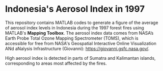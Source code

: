 # Indonesia's Aerosol Index in 1997

This repository contains MATLAB codes to generate a figure of the average of aerosol index levels in Indonesia during the 1997 forest fires using MATLAB's **Mapping Toolbox**. The aerosol index data comes from NASA’s Earth Probe Total Ozone Mapping Spectrometer (TOMS), which is accessible for free from NASA's Geospatial Interactive Online Visualization ANd aNalysis Infrastructure (Giovanni): https://giovanni.gsfc.nasa.gov/. 

High aerosol index is detected in parts of Sumatra and Kalimantan islands, corresponding to areas most affected by the fires.
